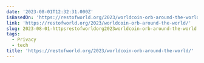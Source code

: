 ```yaml
---
date: '2023-08-01T12:32:31.000Z'
isBasedOn: 'https://restofworld.org/2023/worldcoin-orb-around-the-world/'
link: 'https://restofworld.org/2023/worldcoin-orb-around-the-world/'
slug: 2023-08-01-httpsrestofworldorg2023worldcoin-orb-around-the-world
tags:
  - Privacy
  - tech
title: 'https://restofworld.org/2023/worldcoin-orb-around-the-world/'
---
```


